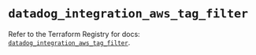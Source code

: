 # `datadog_integration_aws_tag_filter`

Refer to the Terraform Registry for docs: [`datadog_integration_aws_tag_filter`](https://registry.terraform.io/providers/datadog/datadog/3.73.0/docs/resources/integration_aws_tag_filter).
